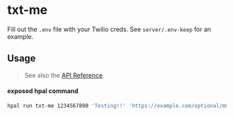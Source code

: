 # txt-me

Fill out the `.env` file with your Twilio creds. See `server/.env-keep` for an example.

## Usage
> See also the [API Reference](./API.md)

#### exposed hpal command

```sh
hpal run txt-me 1234567890 'Testing!!' 'https://example.com/optional/mms/url'
```
